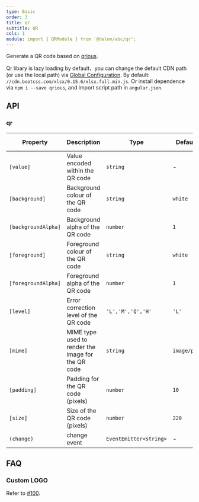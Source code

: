 ```yaml
---
type: Basic
order: 3
title: qr
subtitle: QR
cols: 1
module: import { QRModule } from '@delon/abc/qr';
---
```


Generate a QR code based on [qrious](https://neocotic.com/qrious).


Qr libary is lazy loading by default，you can change the default CDN path (or use the local path) via [Global Configuration](/docs/global-config). By default: `//cdn.bootcss.com/xlsx/0.15.6/xlsx.full.min.js`. Or install dependence via `npm i --save qrious`, and import script path in `angular.json`.

## API

### qr

| Property | Description | Type | Default | Global Config |
|----------|-------------|------|---------|---------------|
| `[value]` | Value encoded within the QR code | `string` | - |  |
| `[background]` | Background colour of the QR code | `string` | `white` | ✅ |
| `[backgroundAlpha]` | Background alpha of the QR code | `number` | `1` | ✅ |
| `[foreground]` | Foreground colour of the QR code | `string` | `white` | ✅ |
| `[foregroundAlpha]` | Foreground alpha of the QR code | `number` | `1` | ✅ |
| `[level]` | Error correction level of the QR code | `'L','M','Q','H'` | `'L'` | ✅ |
| `[mime]` | MIME type used to render the image for the QR code | `string` | `image/png` | ✅ |
| `[padding]` | Padding for the QR code (pixels) | `number` | `10` | ✅ |
| `[size]` | Size of the QR code (pixels) | `number` | `220` | ✅ |
| `(change)` | change event | `EventEmitter<string>` | - |  |

## FAQ

### Custom LOGO

Refer to [#100](https://github.com/neocotic/qrious/issues/100#issuecomment-308249343).
